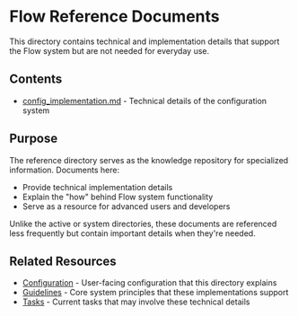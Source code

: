 # Flow Reference Documents

This directory contains technical and implementation details that support the Flow system but are not needed for everyday use.

## Contents

- [config_implementation.md](config_implementation.md) - Technical details of the configuration system

## Purpose

The reference directory serves as the knowledge repository for specialized information. Documents here:

- Provide technical implementation details
- Explain the "how" behind Flow system functionality
- Serve as a resource for advanced users and developers

Unlike the active or system directories, these documents are referenced less frequently but contain important details when they're needed.

## Related Resources

- [Configuration](../system/configuration.md) - User-facing configuration that this directory explains
- [Guidelines](../system/guidelines.md) - Core system principles that these implementations support
- [Tasks](../active/tasks.md) - Current tasks that may involve these technical details 